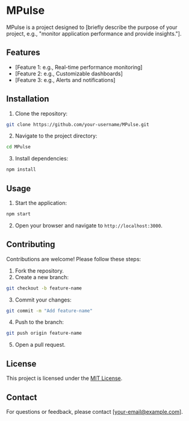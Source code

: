 # MPulse

MPulse is a project designed to [briefly describe the purpose of your project, e.g., "monitor application performance and provide insights."].

## Features

- [Feature 1: e.g., Real-time performance monitoring]
- [Feature 2: e.g., Customizable dashboards]
- [Feature 3: e.g., Alerts and notifications]

## Installation

1. Clone the repository:
  ```bash
  git clone https://github.com/your-username/MPulse.git
  ```
2. Navigate to the project directory:
  ```bash
  cd MPulse
  ```
3. Install dependencies:
  ```bash
  npm install
  ```

## Usage

1. Start the application:
  ```bash
  npm start
  ```
2. Open your browser and navigate to `http://localhost:3000`.

## Contributing

Contributions are welcome! Please follow these steps:

1. Fork the repository.
2. Create a new branch:
  ```bash
  git checkout -b feature-name
  ```
3. Commit your changes:
  ```bash
  git commit -m "Add feature-name"
  ```
4. Push to the branch:
  ```bash
  git push origin feature-name
  ```
5. Open a pull request.

## License

This project is licensed under the [MIT License](LICENSE).

## Contact

For questions or feedback, please contact [your-email@example.com].

